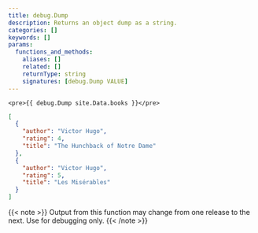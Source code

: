 ```yaml
---
title: debug.Dump
description: Returns an object dump as a string.
categories: []
keywords: []
params:
  functions_and_methods:
    aliases: []
    related: []
    returnType: string
    signatures: [debug.Dump VALUE]
---
```


```go-html-template
<pre>{{ debug.Dump site.Data.books }}</pre>
```

```json
[
  {
    "author": "Victor Hugo",
    "rating": 4,
    "title": "The Hunchback of Notre Dame"
  },
  {
    "author": "Victor Hugo",
    "rating": 5,
    "title": "Les Misérables"
  }
]
```

{{< note >}}
Output from this function may change from one release to the next. Use for debugging only.
{{< /note >}}
